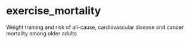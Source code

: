 # exercise_mortality
Weight training and risk of all-cause, cardiovascular disease and cancer mortality among older adults
